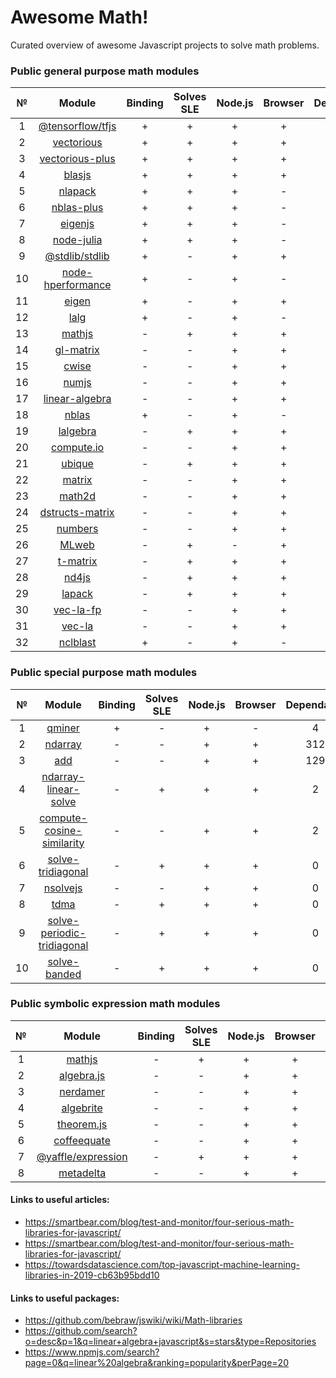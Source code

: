 # Awesome Math!

Curated overview of awesome Javascript projects to solve math problems.

### Public general purpose math modules  
|№|Module|Binding|Solves SLE|Node.js|Browser|Dependants|
|:-:|:--:|:--:|:--:|:--:|:--:|:--:|
|1|[@tensorflow/tfjs](https://github.com/tensorflow/tfjs)|+|+|+|+|161|
|2|[vectorious](https://github.com/mateogianolio/vectorious)|+|+|+|+|8|
|3|[vectorious-plus](https://github.com/ukrbublik/vectorious-plus)|+|+|+|+|0|
|4|[blasjs](https://github.com/jacobbogers/blasjs)|+|+|+|+|0|
|5|[nlapack](https://github.com/nperf/nlapack)|+|+|+|-|1|
|6|[nblas-plus](https://github.com/ukrbublik/nblas-plus)|+|+|+|-|1|
|7|[eigenjs](https://github.com/rick68/eigenjs)|+|+|+|-|0|
|8|[node-julia](https://github.com/waTeim/node-julia)|+|+|+|-|0|
|9|[@stdlib/stdlib](https://github.com/stdlib-js/stdlib)|+|-|+|+|4|
|10|[node-hperformance](https://github.com/amatosc/node-hperformance)|+|-|+|-|0|
|11|[eigen](https://github.com/BertrandBev/eigen-js)|+|-|+|+|0|
|12|[lalg](https://github.com/rcorbish/node-linalg)|+|-|+|-|0|
|13|[mathjs](https://github.com/josdejong/mathjs)|-|+|+|+|960|
|14|[gl-matrix](https://github.com/toji/gl-matrix)|-|-|+|+|404|
|15|[cwise](https://github.com/scijs/cwise)|-|-|+|+|67|
|16|[numjs](https://github.com/nicolaspanel/numjs)|-|-|+|+|20|
|17|[linear-algebra](https://github.com/hiddentao/linear-algebra)|-|-|+|+|8|
|18|[nblas](https://github.com/nperf/nblas)|+|-|+|-|3|
|19|[lalgebra](https://github.com/isotopo/lalgebra)|-|+|+|+|2|
|20|[compute.io](https://github.com/compute-io/compute.io)|-|-|+|+|2|
|21|[ubique](https://github.com/maxto/ubique)|-|+|+|+|1|
|22|[matrix](https://github.com/raghavgujjar/matrix)|-|-|+|+|0|
|23|[math2d](https://github.com/crazytoucan/math2d)|-|-|+|+|0|
|24|[dstructs-matrix](https://github.com/dstructs/matrix)|-|-|+|+|0|
|25|[numbers](https://github.com/numbers/numbers.js)|-|-|+|+|0|
|26|[MLweb](https://github.com/lauerfab/MLweb/)|-|+|-|+|0|
|27|[t-matrix](https://github.com/zakalwe314/t-matrix)|-|+|+|+|0|
|28|[nd4js](https://github.com/DirkToewe/nd4js)|-|+|+|+|0|
|29|[lapack](https://github.com/NaturalNode/node-lapack)|-|+|+|+|0|
|30|[vec-la-fp](https://github.com/francisrstokes/vec-la-fp)|-|-|+|+|0|
|31|[vec-la](https://github.com/francisrstokes/vec-la)|-|-|+|+|0|
|32|[nclblast](https://github.com/nperf/nclblast)|+|-|+|-|0|
### Public special purpose math modules  
|№|Module|Binding|Solves SLE|Node.js|Browser|Dependants|
|:-:|:--:|:--:|:--:|:--:|:--:|:--:|
|1|[qminer](https://github.com/qminer/qminer)|+|-|+|-|4|
|2|[ndarray](https://github.com/scijs/ndarray)|-|-|+|+|312|
|3|[add](https://github.com/ben-ng/add)|-|-|+|+|129|
|4|[ndarray-linear-solve](https://github.com/scijs/ndarray-linear-solve)|-|+|+|+|2|
|5|[compute-cosine-similarity](https://github.com/compute-io/cosine-similarity)|-|-|+|+|2|
|6|[solve-tridiagonal](https://github.com/scijs/solve-tridiagonal)|-|+|+|+|0|
|7|[nsolvejs](https://github.com/weasysolutions/Nsolvejs)|-|-|+|+|0|
|8|[tdma](https://github.com/armancodv/tdma)|-|+|+|+|0|
|9|[solve-periodic-tridiagonal](https://github.com/scijs/solve-periodic-tridiagonal)|-|+|+|+|0|
|10|[solve-banded](https://github.com/scijs/solve-banded)|-|+|+|+|0|

### Public symbolic expression math modules
|№|Module|Binding|Solves SLE|Node.js|Browser|Dependants|
|:-:|:--:|:--:|:--:|:--:|:--:|:--:|
|1|[mathjs](https://github.com/josdejong/mathjs)|-|+|+|+|960|
|2|[algebra.js](https://github.com/nicolewhite/algebra.js)|-|-|+|+|13|
|3|[nerdamer](https://github.com/jiggzson/nerdamer)|-|-|+|+|6|
|4|[algebrite](https://github.com/davidedc/Algebrite)|-|-|+|+|6|
|5|[theorem.js](https://github.com/arguiot/TheoremJS)|-|-|+|+|1|
|6|[coffeequate](https://github.com/MatthewJA/Coffeequate)|-|-|+|+|1|
|7|[@yaffle/expression](https://github.com/Yaffle/Expression)|-|+|+|+|0|
|8|[metadelta](https://github.com/metadelta/metadelta)|-|-|+|+|0|
#### Links to useful articles:
- https://smartbear.com/blog/test-and-monitor/four-serious-math-libraries-for-javascript/
- https://smartbear.com/blog/test-and-monitor/four-serious-math-libraries-for-javascript/
- https://towardsdatascience.com/top-javascript-machine-learning-libraries-in-2019-cb63b95bdd10

#### Links to useful packages:
- https://github.com/bebraw/jswiki/wiki/Math-libraries
- https://github.com/search?o=desc&p=1&q=linear+algebra+javascript&s=stars&type=Repositories 
- https://www.npmjs.com/search?page=0&q=linear%20algebra&ranking=popularity&perPage=20
